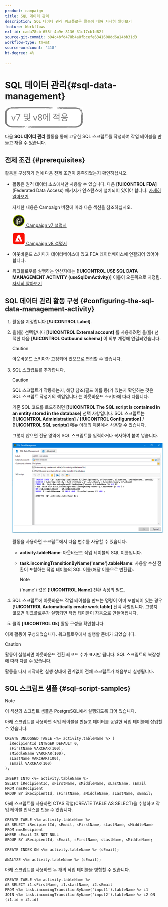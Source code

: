 ```yaml
---
product: campaign
title: SQL 데이터 관리
description: SQL 데이터 관리 워크플로우 활동에 대해 자세히 알아보기
feature: Workflows
exl-id: cada78cb-658f-4b9e-8136-31c17cb1d82f
source-git-commit: b94c4bfd478b4a8fbcefe6341608dd6a14bb31d3
workflow-type: tm+mt
source-wordcount: '418'
ht-degree: 4%

---
```


# SQL 데이터 관리{#sql-data-management}

![](../../assets/common.svg)

다음 **SQL 데이터 관리** 활동을 통해 고유한 SQL 스크립트를 작성하여 작업 테이블을 만들고 채울 수 있습니다.

## 전제 조건 {#prerequisites}

활동을 구성하기 전에 다음 전제 조건이 충족되었는지 확인하십시오.

* 활동은 원격 데이터 소스에서만 사용할 수 있습니다. 다음 **[!UICONTROL FDA]** (Federated Data Access) 패키지가 인스턴스에 설치되어 있어야 합니다. [자세히 알아보기](../../installation/using/about-fda.md)

   자세한 내용은 Campaign 버전에 따라 다음 섹션을 참조하십시오.

   ![](assets/do-not-localize/v7.jpeg)[  Campaign v7 설명서](../../installation/using/about-fda.md)

   ![](assets/do-not-localize/v8.png)[  Campaign v8 설명서](https://experienceleague.adobe.com/docs/campaign/campaign-v8/connect/fda.html)

* 아웃바운드 스키마가 데이터베이스에 있고 FDA 데이터베이스에 연결되어 있어야 합니다.
* 워크플로우를 실행하는 연산자에는 **[!UICONTROL USE SQL DATA MANAGEMENT ACTIVITY (useSqlDmActivity)]** 이름이 오른쪽으로 지정됨. [자세히 알아보기](../../platform/using/access-management-named-rights.md)

## SQL 데이터 관리 활동 구성 {#configuring-the-sql-data-management-activity}

1. 활동을 지정합니다 **[!UICONTROL Label]**.
1. 을(를) 선택합니다 **[!UICONTROL External account]** 를 사용하려면 을(를) 선택한 다음 **[!UICONTROL Outbound schema]** 이 외부 계정에 연결되었습니다.

   >[!CAUTION]
   >
   >아웃바운드 스키마가 고정되어 있으므로 편집할 수 없습니다.

1. SQL 스크립트를 추가합니다.

   >[!CAUTION]
   >
   >SQL 스크립트가 작동하는지, 해당 참조(필드 이름 등)가 있는지 확인하는 것은 SQL 스크립트 작성기의 책임입니다 는 아웃바운드 스키마에 따라 다릅니다.

   기존 SQL 코드를 로드하려면 **[!UICONTROL The SQL script is contained in an entity stored in the database]** 선택 사항입니다. SQL 스크립트는 **[!UICONTROL Administration]** / **[!UICONTROL Configuration]** / **[!UICONTROL SQL scripts]** 메뉴 아래의 제품에서 사용할 수 있습니다.

   그렇지 않으면 전용 영역에 SQL 스크립트를 입력하거나 복사하여 붙여 넣습니다.

   ![](assets/sql_datamanagement.png)

   활동을 사용하면 스크립트에서 다음 변수를 사용할 수 있습니다.

   * **activity.tableName**: 아웃바운드 작업 테이블의 SQL 이름입니다.
   * **task.incomingTransitionByName(&#39;name&#39;).tableName**: 사용할 수신 전환이 포함하는 작업 테이블의 SQL 이름(해당 이름으로 변환됨).

      >[!NOTE]
      >
      >(&#39;name&#39;) 값은 **[!UICONTROL Name]** 전환 속성의 필드.

1. SQL 스크립트에 아웃바운드 작업 테이블을 만드는 명령이 이미 포함되어 있는 경우 **[!UICONTROL Automatically create work table]** 선택 사항입니다. 그렇지 않으면 워크플로우가 실행되면 작업 테이블이 자동으로 만들어집니다.
1. 클릭 **[!UICONTROL Ok]** 활동 구성을 확인합니다.

이제 활동이 구성되었습니다. 워크플로우에서 실행할 준비가 되었습니다.

>[!CAUTION]
>
>활동이 실행되면 아웃바운드 전환 레코드 수가 표시만 됩니다. SQL 스크립트의 복잡성에 따라 다를 수 있습니다.
>  
>활동을 다시 시작하면 실행 상태에 관계없이 전체 스크립트가 처음부터 실행됩니다.

## SQL 스크립트 샘플 {#sql-script-samples}

>[!NOTE]
>
>이 섹션의 스크립트 샘플은 PostgreSQL에서 실행되도록 되어 있습니다.

아래 스크립트를 사용하면 작업 테이블을 만들고 데이터를 동일한 작업 테이블에 삽입할 수 있습니다.

```
CREATE UNLOGGED TABLE <%= activity.tableName %> (
  iRecipientId INTEGER DEFAULT 0,
  sFirstName VARCHAR(100),
  sMiddleName VARCHAR(100),
  sLastName VARCHAR(100),
  sEmail VARCHAR(100)
);

INSERT INTO <%= activity.tableName %>
SELECT iRecipientId, sFirstName, sMiddleName, sLastName, sEmail
FROM nmsRecipient
GROUP BY iRecipientId, sFirstName, sMiddleName, sLastName, sEmail;
```

아래 스크립트를 사용하면 CTAS 작업(CREATE TABLE AS SELECT)을 수행하고 작업 테이블 인덱스를 만들 수 있습니다.

```
CREATE TABLE <%= activity.tableName %>
AS SELECT iRecipientId, sEmail, sFirstName, sLastName, sMiddleName
FROM nmsRecipient
WHERE sEmail IS NOT NULL
GROUP BY iRecipientId, sEmail, sFirstName, sLastName, sMiddleName;

CREATE INDEX ON <%= activity.tableName %> (sEmail);

ANALYZE <%= activity.tableName %> (sEmail);
```

아래 스크립트를 사용하면 두 개의 작업 테이블을 병합할 수 있습니다.

```
CREATE TABLE <%= activity.tableName %>
AS SELECT i1.sFirstName, i1.sLastName, i2.sEmail
FROM <%= task.incomingTransitionByName('input1').tableName %> i1
JOIN <%= task.incomingTransitionByName('input2').tableName %> i2 ON (i1.id = i2.id)
```
